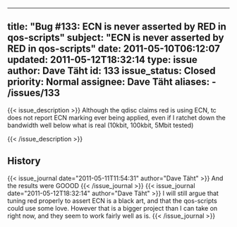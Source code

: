 
---
title: "Bug #133: ECN is never asserted by RED in qos-scripts"
subject: "ECN is never asserted by RED in qos-scripts"
date: 2011-05-10T06:12:07
updated: 2011-05-12T18:32:14
type: issue
author: Dave Täht
id: 133
issue_status: Closed
priority: Normal
assignee: Dave Täht
aliases:
    - /issues/133
---

{{< issue_description >}}
Although the qdisc claims red is using ECN, tc does not report ECN
marking ever being applied, even if I ratchet down the bandwidth well
below what is real (10kbit, 100kbit, 5Mbit tested)


{{< /issue_description >}}

## History
{{< issue_journal date="2011-05-11T11:54:31" author="Dave Täht" >}}
And the results were GOOOD
{{< /issue_journal >}}
{{< issue_journal date="2011-05-12T18:32:14" author="Dave Täht" >}}
I will still argue that tuning red properly to assert ECN is a black
art, and that the qos-scripts could use some love. However that is a
bigger project than I can take on right now, and they seem to work
fairly well as is.
{{< /issue_journal >}}

